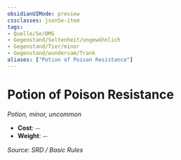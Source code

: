 ```yaml
---
obsidianUIMode: preview
cssclasses: json5e-item
tags:
- Quelle/5e/DMG
- Gegenstand/Seltenheit/ungewöhnlich
- Gegenstand/Tier/minor
- Gegenstand/wundersam/Trank
aliases: ["Potion of Poison Resistance"]
---
```

# Potion of Poison Resistance
*Potion, minor, uncommon*  

- **Cost**: ⏤
- **Weight**: ⏤

*Source: SRD / Basic Rules*